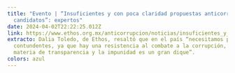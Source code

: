 ```yaml
---
title: "Evento | “Insuficientes y con poca claridad propuestas anticorrupción de
  candidatos”: expertos"
date: 2024-04-02T22:22:25.012Z
link: https://www.ethos.org.mx/anticorrupcion/noticias/insuficientes_y_con_poca_claridad_propuestas_anticorrupcion_de_candidatos_expertos
extracto: Dalia Toledo, de Ethos, resaltó que en el país “necesitamos propuestas
  contundentes, ya que hay una resistencia al combate a la corrupción, en
  materia de transparencia y la impunidad es un gran dique”.
colors: azul
---
```

